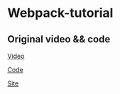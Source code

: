# Webpack-tutorial

## Original video && code

[Video](https://www.youtube.com/playlist?list=PLDyvV36pndZHfBThhg4Z0822EEG9VGenn)

[Code](https://github.com/iliakan/webpack-screencast)

[Site](https://learn.javascript.ru/webpack-screencast)
